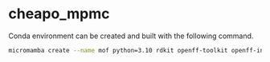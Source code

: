 # cheapo_mpmc

Conda environment can be created and built with the following command.

```bash
micromamba create --name mof python=3.10 rdkit openff-toolkit openff-interchange openff-units openmm numpy scipy -c conda-forge
```
